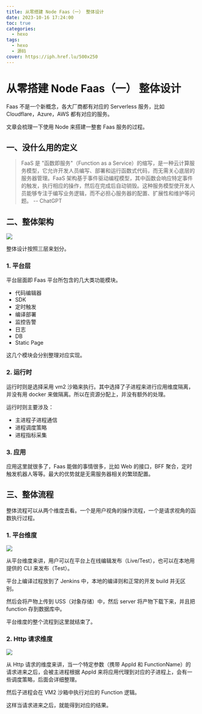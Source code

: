 ```yaml
---
title: 从零搭建 Node Faas（一） 整体设计
date: 2023-10-16 17:24:00
toc: true
categories:
  - hexo
tags:
  - hexo
  - 源码
cover: https://iph.href.lu/500x250
---
```


# 从零搭建 Node Faas（一） 整体设计

Faas 不是一个新概念，各大厂商都有对应的 Serverless 服务，比如 Cloudflare，Azure，AWS 都有对应的服务。

文章会梳理一下使用 Node 来搭建一整套 Faas 服务的过程。

## 一、没什么用的定义

> FaaS 是 "函数即服务"（Function as a Service）的缩写，是一种云计算服务模型，它允许开发人员编写、部署和运行函数式代码，而无需关心底层的服务器管理。FaaS 架构基于事件驱动编程模型，其中函数会响应特定事件的触发，执行相应的操作，然后在完成后自动销毁。这种服务模型使开发人员能够专注于编写业务逻辑，而不必担心服务器的配置、扩展性和维护等问题。 -- ChatGPT

## 二、整体架构

![](https://file-1305436646.file.myqcloud.com/blog/faas/design.jpg)

整体设计按照三层来划分。

### 1. 平台层

平台层面即 Faas 平台所包含的几大类功能模块。

- 代码编辑器
- SDK
- 定时触发
- 编译部署
- 监控告警
- 日志
- DB
- Static Page

这几个模块会分别整理对应实现。

### 2. 运行时

运行时则是选择采用 vm2 沙箱来执行。其中选择了子进程来进行应用维度隔离，并没有用 docker 来做隔离。所以在资源分配上，并没有额外的处理。

运行时则主要涉及：

- 主进程子进程通信
- 进程调度策略
- 进程指标采集

### 3. 应用

应用这里就很多了，Faas 能做的事情很多，比如 Web 的接口，BFF 聚合，定时触发机器人等等。最大的优势就是无需服务器相关的繁琐配置。

## 三、整体流程

整体流程可以从两个维度去看。一个是用户视角的操作流程，一个是请求视角的函数执行过程。

### 1. 平台维度

![](https://file-1305436646.file.myqcloud.com/blog/faas/deploy.jpg)

从平台维度来讲，用户可以在平台上在线编辑发布（Live/Test），也可以在本地用提供的 CLI 来发布（Test）。

平台上编译过程放到了 Jenkins 中，本地的编译则和正常的开发 build 并无区别。

然后会将产物上传到 USS（对象存储）中，然后 server 将产物下载下来，并且把 function 存到数据库中。

平台维度的整个流程到这里就结束了。

### 2. Http 请求维度

![](https://file-1305436646.file.myqcloud.com/blog/faas/http.jpg)

从 Http 请求的维度来讲，当一个特定参数（携带 AppId 和 FunctionName）的请求进来之后，会被主进程根据 AppId 来将应用代理到对应的子进程上，会有一些调度策略，后面会详细整理。

然后子进程会在 VM2 沙箱中执行对应的 Function 逻辑。

这样当请求进来之后，就能得到对应的结果。
